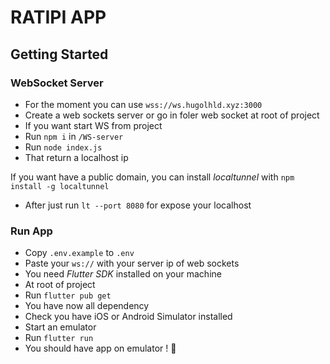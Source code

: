 # RATIPI APP

## Getting Started

### WebSocket Server
 - For the moment you can use `wss://ws.hugolhld.xyz:3000`
 - Create a web sockets server or go in foler web socket at root of project
 - If you want start WS from project
 - Run `npm i` in `/WS-server`
 - Run `node index.js`
 - That return a localhost ip
 
 If you want have a public domain, you can install *localtunnel* with `npm install -g localtunnel`
 - After just run `lt --port 8080` for expose your localhost

### Run App
 - Copy `.env.example` to `.env`
 - Paste your `ws://` with your server ip of web sockets
 - You need *Flutter SDK* installed on your machine
 - At root of project
 - Run `flutter pub get`
 - You have now all dependency
 - Check you have iOS or Android Simulator installed
 - Start an emulator
 - Run `flutter run`
 - You should have app on emulator ! :tada:
